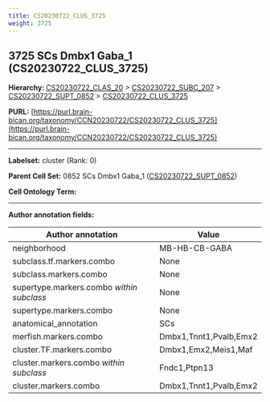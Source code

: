 ```yaml
---
title: CS20230722_CLUS_3725
weight: 3725
---
```

## 3725 SCs Dmbx1 Gaba_1 (CS20230722_CLUS_3725)
<b>Hierarchy: </b>
[CS20230722_CLAS_20](../CS20230722_CLAS_20) >
[CS20230722_SUBC_207](../CS20230722_SUBC_207) >
[CS20230722_SUPT_0852](../CS20230722_SUPT_0852) >
[CS20230722_CLUS_3725](../CS20230722_CLUS_3725)

**PURL:** [https://purl.brain-bican.org/taxonomy/CCN20230722/CS20230722_CLUS_3725](https://purl.brain-bican.org/taxonomy/CCN20230722/CS20230722_CLUS_3725)

---


**Labelset:** cluster (Rank: 0)

**Parent Cell Set:** 0852 SCs Dmbx1 Gaba_1 ([CS20230722_SUPT_0852](../CS20230722_SUPT_0852))



**Cell Ontology Term:** 

[MARKER GENES.]: #


---

[TRANSFERRED ANNOTATIONS.]: #


[AUTHOR ANNOTATION FIELDS.]: #


**Author annotation fields:**

| Author annotation | Value |
|-------------------|-------|
|neighborhood|MB-HB-CB-GABA|
|subclass.tf.markers.combo|None|
|subclass.markers.combo|None|
|supertype.markers.combo _within subclass_|None|
|supertype.markers.combo|None|
|anatomical_annotation|SCs|
|merfish.markers.combo|Dmbx1,Tnnt1,Pvalb,Emx2|
|cluster.TF.markers.combo|Dmbx1,Emx2,Meis1,Maf|
|cluster.markers.combo _within subclass_|Fndc1,Ptpn13|
|cluster.markers.combo|Dmbx1,Tnnt1,Pvalb,Emx2|

